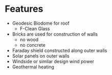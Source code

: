 # Features

* Geodesic Biodome for roof
    * F-Clean Glass
* Bricks are used for construction of walls
    * no wood
    * no concrete
* Faraday shield constructed along outer walls
* Solar panels on outer walls
* Windside or similar design wind power
* Geothermal heating
